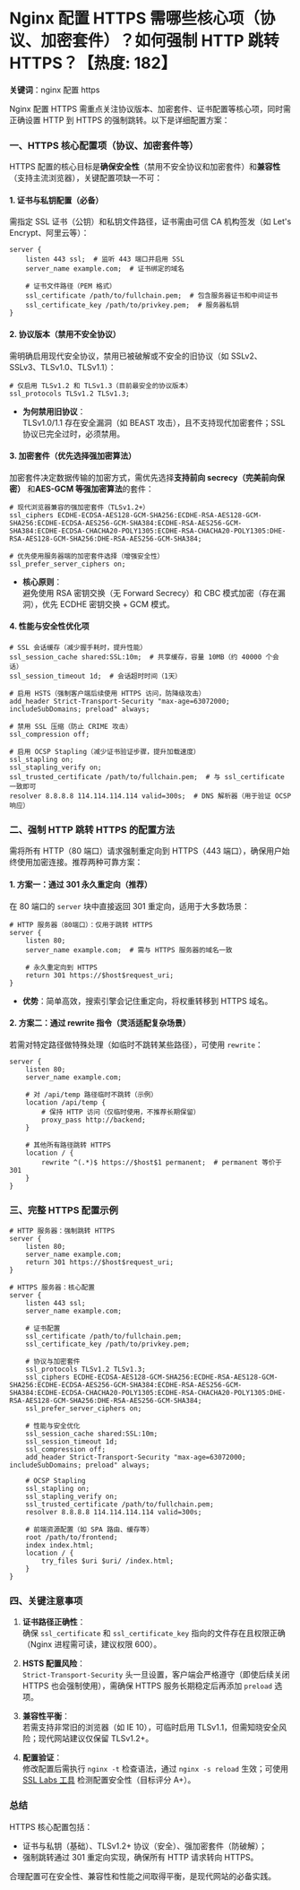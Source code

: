 # Nginx 配置 HTTPS 需哪些核心项（协议、加密套件）？如何强制 HTTP 跳转 HTTPS？【热度: 182】

**关键词**：nginx 配置 https

Nginx 配置 HTTPS 需重点关注协议版本、加密套件、证书配置等核心项，同时需正确设置 HTTP 到 HTTPS 的强制跳转。以下是详细配置方案：

### 一、HTTPS 核心配置项（协议、加密套件等）

HTTPS 配置的核心目标是**确保安全性**（禁用不安全协议和加密套件）和**兼容性**（支持主流浏览器），关键配置项缺一不可：

#### 1. 证书与私钥配置（必备）

需指定 SSL 证书（公钥）和私钥文件路径，证书需由可信 CA 机构签发（如 Let's Encrypt、阿里云等）：

```nginx
server {
    listen 443 ssl;  # 监听 443 端口并启用 SSL
    server_name example.com;  # 证书绑定的域名

    # 证书文件路径（PEM 格式）
    ssl_certificate /path/to/fullchain.pem;  # 包含服务器证书和中间证书
    ssl_certificate_key /path/to/privkey.pem;  # 服务器私钥
}
```

#### 2. 协议版本（禁用不安全协议）

需明确启用现代安全协议，禁用已被破解或不安全的旧协议（如 SSLv2、SSLv3、TLSv1.0、TLSv1.1）：

```nginx
# 仅启用 TLSv1.2 和 TLSv1.3（目前最安全的协议版本）
ssl_protocols TLSv1.2 TLSv1.3;
```

- **为何禁用旧协议**：  
  TLSv1.0/1.1 存在安全漏洞（如 BEAST 攻击），且不支持现代加密套件；SSL 协议已完全过时，必须禁用。

#### 3. 加密套件（优先选择强加密算法）

加密套件决定数据传输的加密方式，需优先选择**支持前向 secrecy（完美前向保密）** 和**AES-GCM 等强加密算法**的套件：

```nginx
# 现代浏览器兼容的强加密套件（TLSv1.2+）
ssl_ciphers ECDHE-ECDSA-AES128-GCM-SHA256:ECDHE-RSA-AES128-GCM-SHA256:ECDHE-ECDSA-AES256-GCM-SHA384:ECDHE-RSA-AES256-GCM-SHA384:ECDHE-ECDSA-CHACHA20-POLY1305:ECDHE-RSA-CHACHA20-POLY1305:DHE-RSA-AES128-GCM-SHA256:DHE-RSA-AES256-GCM-SHA384;

# 优先使用服务器端的加密套件选择（增强安全性）
ssl_prefer_server_ciphers on;
```

- **核心原则**：  
  避免使用 RSA 密钥交换（无 Forward Secrecy）和 CBC 模式加密（存在漏洞），优先 ECDHE 密钥交换 + GCM 模式。

#### 4. 性能与安全性优化项

```nginx
# SSL 会话缓存（减少握手耗时，提升性能）
ssl_session_cache shared:SSL:10m;  # 共享缓存，容量 10MB（约 40000 个会话）
ssl_session_timeout 1d;  # 会话超时时间（1天）

# 启用 HSTS（强制客户端后续使用 HTTPS 访问，防降级攻击）
add_header Strict-Transport-Security "max-age=63072000; includeSubDomains; preload" always;

# 禁用 SSL 压缩（防止 CRIME 攻击）
ssl_compression off;

# 启用 OCSP Stapling（减少证书验证步骤，提升加载速度）
ssl_stapling on;
ssl_stapling_verify on;
ssl_trusted_certificate /path/to/fullchain.pem;  # 与 ssl_certificate 一致即可
resolver 8.8.8.8 114.114.114.114 valid=300s;  # DNS 解析器（用于验证 OCSP 响应）
```

### 二、强制 HTTP 跳转 HTTPS 的配置方法

需将所有 HTTP（80 端口）请求强制重定向到 HTTPS（443 端口），确保用户始终使用加密连接。推荐两种可靠方案：

#### 1. 方案一：通过 301 永久重定向（推荐）

在 80 端口的 `server` 块中直接返回 301 重定向，适用于大多数场景：

```nginx
# HTTP 服务器（80端口）：仅用于跳转 HTTPS
server {
    listen 80;
    server_name example.com;  # 需与 HTTPS 服务器的域名一致

    # 永久重定向到 HTTPS
    return 301 https://$host$request_uri;
}
```

- **优势**：简单高效，搜索引擎会记住重定向，将权重转移到 HTTPS 域名。

#### 2. 方案二：通过 rewrite 指令（灵活适配复杂场景）

若需对特定路径做特殊处理（如临时不跳转某些路径），可使用 `rewrite`：

```nginx
server {
    listen 80;
    server_name example.com;

    # 对 /api/temp 路径临时不跳转（示例）
    location /api/temp {
        # 保持 HTTP 访问（仅临时使用，不推荐长期保留）
        proxy_pass http://backend;
    }

    # 其他所有路径跳转 HTTPS
    location / {
        rewrite ^(.*)$ https://$host$1 permanent;  # permanent 等价于 301
    }
}
```

### 三、完整 HTTPS 配置示例

```nginx
# HTTP 服务器：强制跳转 HTTPS
server {
    listen 80;
    server_name example.com;
    return 301 https://$host$request_uri;
}

# HTTPS 服务器：核心配置
server {
    listen 443 ssl;
    server_name example.com;

    # 证书配置
    ssl_certificate /path/to/fullchain.pem;
    ssl_certificate_key /path/to/privkey.pem;

    # 协议与加密套件
    ssl_protocols TLSv1.2 TLSv1.3;
    ssl_ciphers ECDHE-ECDSA-AES128-GCM-SHA256:ECDHE-RSA-AES128-GCM-SHA256:ECDHE-ECDSA-AES256-GCM-SHA384:ECDHE-RSA-AES256-GCM-SHA384:ECDHE-ECDSA-CHACHA20-POLY1305:ECDHE-RSA-CHACHA20-POLY1305:DHE-RSA-AES128-GCM-SHA256:DHE-RSA-AES256-GCM-SHA384;
    ssl_prefer_server_ciphers on;

    # 性能与安全优化
    ssl_session_cache shared:SSL:10m;
    ssl_session_timeout 1d;
    ssl_compression off;
    add_header Strict-Transport-Security "max-age=63072000; includeSubDomains; preload" always;

    # OCSP Stapling
    ssl_stapling on;
    ssl_stapling_verify on;
    ssl_trusted_certificate /path/to/fullchain.pem;
    resolver 8.8.8.8 114.114.114.114 valid=300s;

    # 前端资源配置（如 SPA 路由、缓存等）
    root /path/to/frontend;
    index index.html;
    location / {
        try_files $uri $uri/ /index.html;
    }
}
```

### 四、关键注意事项

1. **证书路径正确性**：  
   确保 `ssl_certificate` 和 `ssl_certificate_key` 指向的文件存在且权限正确（Nginx 进程需可读，建议权限 600）。

2. **HSTS 配置风险**：  
   `Strict-Transport-Security` 头一旦设置，客户端会严格遵守（即使后续关闭 HTTPS 也会强制使用），需确保 HTTPS 服务长期稳定后再添加 `preload` 选项。

3. **兼容性平衡**：  
   若需支持非常旧的浏览器（如 IE 10），可临时启用 TLSv1.1，但需知晓安全风险；现代网站建议仅保留 TLSv1.2+。

4. **配置验证**：  
   修改配置后需执行 `nginx -t` 检查语法，通过 `nginx -s reload` 生效；可使用 [SSL Labs 工具](https://www.ssllabs.com/ssltest/) 检测配置安全性（目标评分 A+）。

### 总结

HTTPS 核心配置包括：

- 证书与私钥（基础）、TLSv1.2+ 协议（安全）、强加密套件（防破解）；
- 强制跳转通过 301 重定向实现，确保所有 HTTP 请求转向 HTTPS。

合理配置可在安全性、兼容性和性能之间取得平衡，是现代网站的必备实践。